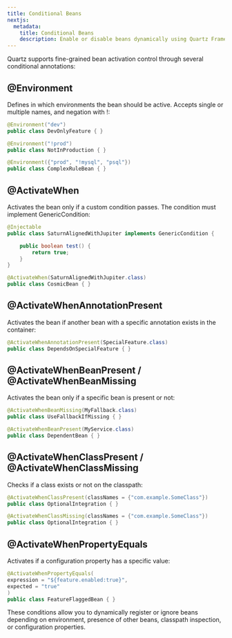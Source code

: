 ```yaml
---
title: Conditional Beans
nextjs:
  metadata:
    title: Conditional Beans
    description: Enable or disable beans dynamically using Quartz Framework annotations.
---
```


Quartz supports fine-grained bean activation control through several conditional annotations:

## @Environment

Defines in which environments the bean should be active. Accepts single or multiple names, and negation with !:

```java
@Environment("dev")
public class DevOnlyFeature { }
```

```java
@Environment("!prod")
public class NotInProduction { }
```

```java
@Environment({"prod", "!mysql", "psql"})
public class ComplexRuleBean { }
```

## @ActivateWhen

Activates the bean only if a custom condition passes. The condition must implement GenericCondition:

```java
@Injectable
public class SaturnAlignedWithJupiter implements GenericCondition {

    public boolean test() { 
        return true; 
    }
}
```

```java
@ActivateWhen(SaturnAlignedWithJupiter.class)
public class CosmicBean { }
```

## @ActivateWhenAnnotationPresent

Activates the bean if another bean with a specific annotation exists in the container:

```java
@ActivateWhenAnnotationPresent(SpecialFeature.class)
public class DependsOnSpecialFeature { }
```

## @ActivateWhenBeanPresent / @ActivateWhenBeanMissing

Activates the bean only if a specific bean is present or not:

```java
@ActivateWhenBeanMissing(MyFallback.class)
public class UseFallbackIfMissing { }
```

```java
@ActivateWhenBeanPresent(MyService.class)
public class DependentBean { }
```

## @ActivateWhenClassPresent / @ActivateWhenClassMissing

Checks if a class exists or not on the classpath:

```java
@ActivateWhenClassPresent(classNames = {"com.example.SomeClass"})
public class OptionalIntegration { }
```

```java
@ActivateWhenClassMissing(classNames = {"com.example.SomeClass"})
public class OptionalIntegration { }
```

## @ActivateWhenPropertyEquals

Activates if a configuration property has a specific value:

```java
@ActivateWhenPropertyEquals(
expression = "${feature.enabled:true}",
expected = "true"
)
public class FeatureFlaggedBean { }
```

These conditions allow you to dynamically register or ignore beans depending on environment, presence of other beans, classpath inspection, or configuration properties.